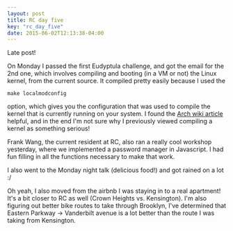 ```yaml
---
layout: post
title: RC day five
key: "rc_day_five"
date: 2015-06-02T12:13:38-04:00
---
```


Late post! 

On Monday I passed the first Eudyptula challenge, and got the email for
the 2nd one, which involves compiling and booting (in a VM or not) the
Linux kernel, from the current source. It compiled pretty easily because
I used the

    make localmodconfig

option, which gives you the configuration that was used to compile the
kernel that is currently running on your system. I found the [Arch wiki
article](https://wiki.archlinux.org/index.php/Kernels/Compilation/Traditional)
helpful, and in the end I'm not sure why I previously viewed compiling
a kernel as something serious!

Frank Wang, the current resident at RC, also ran a really cool workshop
yesterday, where we implemented a password manager in Javascript. I had
fun filling in all the functions necessary to make that work.

I also went to the Monday night talk (delicious food!) and got rained on
a lot :/

Oh yeah, I also moved from the airbnb I was staying in to a real
apartment! It's a bit closer to RC as well (Crown Heights vs. Kensington).
I'm also figuring out better bike routes to take through Brooklyn, I've
determined that Eastern Parkway -> Vanderbilt avenue is a lot better than
the route I was taking from Kensington.

